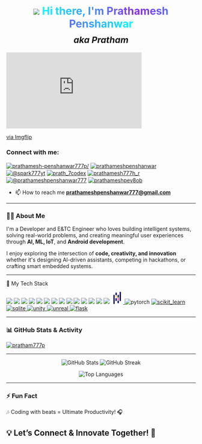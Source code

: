 <h1 align="center">
  <img src="https://media.giphy.com/media/hvRJCLFzcasrR4ia7z/giphy.gif" width="30px" />
  <span style="background: linear-gradient(to right, #00FFFF, #8A2BE2, #00FFFF); -webkit-background-clip: text; color: transparent; font-weight: 700;">
    Hi there, I'm Prathamesh Penshanwar
      </span><br/>
  <sub><em>aka Pratham</em></sub>
</h2>
  </span>

<div style="width:360px;max-width:100%;"><div style="height:0;padding-bottom:56.11%;position:relative;"><iframe width="360" height="202" style="position:absolute;top:0;left:0;width:100%;height:100%;" frameBorder="0" src="https://imgflip.com/embed/a0zid0"></iframe></div><p><a href="https://imgflip.com/gif/a0zid0">via Imgflip</a></p></div>

<h3 align="left">Connect with me:</h3>
<p align="left">
<a href="https://linkedin.com/in/prathamesh-penshanwar777p/" target="blank"><img align="center" src="https://raw.githubusercontent.com/rahuldkjain/github-profile-readme-generator/master/src/images/icons/Social/linked-in-alt.svg" alt="prathamesh-penshanwar777p/" height="30" width="40" /></a>
<a href="https://kaggle.com/prathameshpenshanwar" target="blank"><img align="center" src="https://raw.githubusercontent.com/rahuldkjain/github-profile-readme-generator/master/src/images/icons/Social/kaggle.svg" alt="prathameshpenshanwar" height="30" width="40" /></a>
<a href="https://www.youtube.com/@spark777yt" target="blank"><img align="center" src="https://raw.githubusercontent.com/rahuldkjain/github-profile-readme-generator/master/src/images/icons/Social/youtube.svg" alt="@spark777yt" height="30" width="40" /></a>
<a href="https://www.codechef.com/users/prath_7codex" target="blank"><img align="center" src="https://cdn.jsdelivr.net/npm/simple-icons@3.1.0/icons/codechef.svg" alt="prath_7codex" height="30" width="40" /></a>
<a href="https://www.hackerrank.com/prathamesh777h_r" target="blank"><img align="center" src="https://raw.githubusercontent.com/rahuldkjain/github-profile-readme-generator/master/src/images/icons/Social/hackerrank.svg" alt="prathamesh777h_r" height="30" width="40" /></a>
<a href="https://www.hackerearth.com/@prathameshpenshanwar777" target="blank"><img align="center" src="https://raw.githubusercontent.com/rahuldkjain/github-profile-readme-generator/master/src/images/icons/Social/hackerearth.svg" alt="@prathameshpenshanwar777" height="30" width="40" /></a>
<a href="https://auth.geeksforgeeks.org/user/prathameshpev8ob" target="blank"><img align="center" src="https://raw.githubusercontent.com/rahuldkjain/github-profile-readme-generator/master/src/images/icons/Social/geeks-for-geeks.svg" alt="prathameshpev8ob" height="30" width="40" /> </a>
</p>

- 📫 How to reach me **prathameshpenshanwar777@gmail.com**

---

### 👦🏻 About Me

I'm a Developer and E&TC Engineer who loves building intelligent systems, solving real-world problems, and creating meaningful user experiences through **AI, ML, IoT**, and **Android development**.

I enjoy exploring the intersection of **code, creativity, and innovation** whether it's designing AI-driven assistants, competing in hackathons, or crafting smart embedded systems.

---
🧰 My Tech Stack
<p align="left">
  <img src="https://skillicons.dev/icons?i=python&theme=light" width="32px"/> 
  <img src="https://skillicons.dev/icons?i=cpp&theme=light" width="32px"/> 
  <img src="https://skillicons.dev/icons?i=kotlin&theme=light" width="32px"/> 
  <img src="https://skillicons.dev/icons?i=vscode&theme=light" width="32px"/>
  <img src="https://skillicons.dev/icons?i=androidstudio&theme=light" width="32px"/>
  <img src="https://skillicons.dev/icons?i=git&theme=light" width="32px"/>
  <img src="https://skillicons.dev/icons?i=github&theme=light" width="32px"/>
  <img src="https://skillicons.dev/icons?i=docker&theme=light" width="32px"/>
  <img src="https://skillicons.dev/icons?i=azure&theme=light" width="32px"/>
  <img src="https://skillicons.dev/icons?i=aws&theme=light" width="32px"/>
  <img src="https://skillicons.dev/icons?i=linux&theme=light" width="32px"/>
  <img src="https://skillicons.dev/icons?i=opencv&theme=light" width="32px"/>
  <img src="https://skillicons.dev/icons?i=mysql&theme=light" width="32px"/>

  <img src="https://img.shields.io/badge/SQL-336791?style=flat&logo=postgresql&logoColor=white" height="32px"/>

  <a href="https://pandas.pydata.org/" target="_blank" rel="noreferrer">
    <img src="https://raw.githubusercontent.com/devicons/devicon/master/icons/pandas/pandas-original.svg" alt="pandas" width="32px"/>
  </a>

  <img src="https://www.vectorlogo.zone/logos/pytorch/pytorch-icon.svg" alt="pytorch" width="32px"/>

  <a href="https://scikit-learn.org/" target="_blank" rel="noreferrer">
    <img src="https://upload.wikimedia.org/wikipedia/commons/0/05/Scikit_learn_logo_small.svg" alt="scikit_learn" width="32px"/>
  </a>

  <a href="https://www.sqlite.org/" target="_blank" rel="noreferrer">
    <img src="https://www.vectorlogo.zone/logos/sqlite/sqlite-icon.svg" alt="sqlite" width="32px"/>
  </a>

  <a href="https://unity.com/" target="_blank" rel="noreferrer">
    <img src="https://www.vectorlogo.zone/logos/unity3d/unity3d-icon.svg" alt="unity" width="32px"/>
  </a>

  <a href="https://unrealengine.com/" target="_blank" rel="noreferrer">
    <img src="https://raw.githubusercontent.com/kenangundogan/fontisto/036b7eca71aab1bef8e6a0518f7329f13ed62f6b/icons/svg/brand/unreal-engine.svg" alt="unreal" width="32px"/>
  </a>

  <a href="https://flask.palletsprojects.com/" target="_blank" rel="noreferrer">
    <img src="https://cdn.jsdelivr.net/gh/devicons/devicon/icons/flask/flask-original.svg" alt="flask" width="32px"/>
</a>
</p>

---

### 📊 GitHub Stats & Activity

<p align="left"> <a href="https://github.com/ryo-ma/github-profile-trophy"><img src="https://github-profile-trophy.vercel.app/?username=pratham777p" alt="pratham777p" /></a> </p>

---

<p align="center">
  <img width="45%" src="https://github-readme-stats.vercel.app/api?username=PRATHAM777P&theme=react&show_icons=true&count_private=true&include_all_commits=true&border_color=ffffff&border_radius=10" alt="GitHub Stats" />

  <img width="45%" src="https://streak-stats.demolab.com?user=PRATHAM777P&theme=react&border_radius=10&ring=ffffff&fire=ff6b6b&currStreakLabel=ffffff&sideLabels=ffffff&dates=ffffff&stroke=ffffff" alt="GitHub Streak" />
</p>

<p align="center">
  <img width="45%" src="https://github-readme-stats.vercel.app/api/top-langs/?username=PRATHAM777P&layout=compact&theme=react&langs_count=8&border_color=ffffff&border_radius=10" alt="Top Languages" />
</p>

---

### ⚡ Fun Fact

🎶 Coding with beats = Ultimate Productivity! 🎧  

💡 Let’s Connect & Innovate Together! 🌟
---





